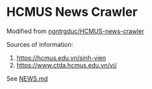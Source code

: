 # HCMUS News Crawler
Modified from [ngntrgduc/HCMUS-news-crawler](https://github.com/ngntrgduc/HCMUS-news-crawler)

Sources of information:
1. https://hcmus.edu.vn/sinh-vien
2. https://www.ctda.hcmus.edu.vn/vi/

See [NEWS.md](https://huytrinhm.tech/hcmus-news-crawler/NEWS)
